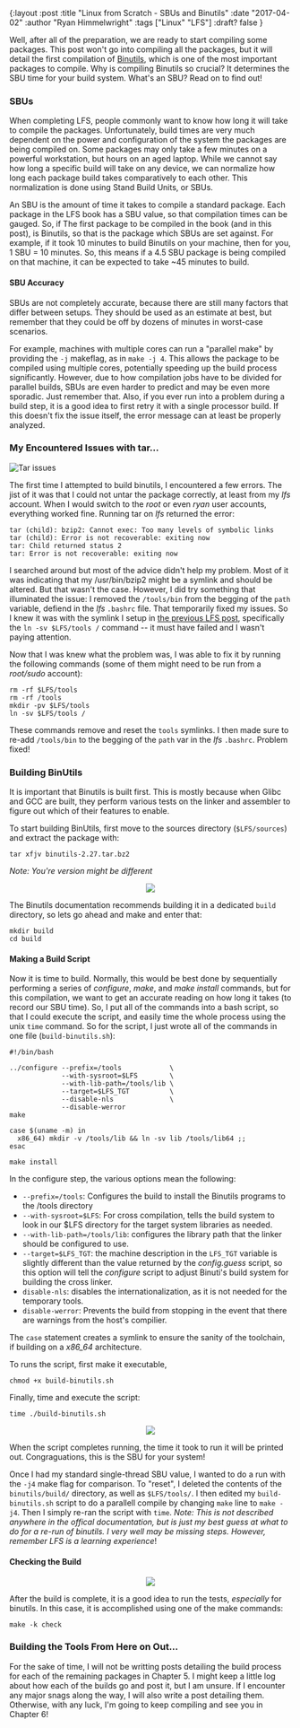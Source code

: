 {:layout :post
:title  "Linux from Scratch - SBUs and Binutils"
:date "2017-04-02"
:author "Ryan Himmelwright"
:tags ["Linux" "LFS"]
:draft? false
}

Well, after all of the preparation, we are ready to start compiling some packages. This post won't go into compiling all the packages, but it will detail the first compilation of [Binutils](https://www.gnu.org/software/binutils/), which is one of the most important packages to compile. Why is compiling Binutils so crucial? It determines the SBU time for your build system. What's an SBU? Read on to find out!

<!-- more -->

### SBUs
When completing LFS, people commonly want to know how long it will take to compile the packages. Unfortunately, build times are very much dependent on the power and configuration of the system the packages are being compiled on. Some packages may only take a few minutes on a powerful workstation, but hours on an aged laptop. While we cannot say how long a specific build will take on any device, we can normalize how long each package build takes comparatively to each other. This normalization is done using Stand Build Units, or SBUs.

An SBU is the amount of time it takes to compile a standard package. Each package in the LFS book has a SBU value, so that compilation times can be gauged. So, if The first package to be compiled in the book (and in this post), is Binutils, so that is the package which SBUs are set against. For example, if it took 10 minutes to build Binutils on your machine, then for you, 1 SBU = 10 minutes. So, this means if a 4.5 SBU package is being compiled on that machine, it can be expected to take ~45 minutes to build.

#### SBU Accuracy
SBUs are not completely accurate, because there are still many factors that differ between setups. They should be used as an estimate at best, but remember that they could be off by dozens of minutes in worst-case scenarios.

For example, machines with multiple cores can run a "parallel make" by providing the `-j` makeflag, as in `make -j 4`. This allows the package to be compiled using multiple cores, potentially speeding up the build process significantly. However, due to how compilation jobs have to be divided for parallel builds, SBUs are even harder to predict and may be even more sporadic. Just remember that. Also, if you ever run into a problem during a build step, it is a good idea to first retry it with a single processor build. If this doesn't fix the issue itself, the error message can at least be properly analyzed.

### My Encountered Issues with tar...

![Tar issues](../../img/posts/LFS-SBUs-Binutils/tar-error.png)
 
The first time I attempted to build binutils, I encountered a few errors. The jist of it was that I could not untar the package correctly, at least from my *lfs* account. When I would switch to the *root* or even *ryan* user accounts, everything worked fine. Running tar on *lfs* returned the error:

```
tar (child): bzip2: Cannot exec: Too many levels of symbolic links
tar (child): Error is not recoverable: exiting now
tar: Child returned status 2
tar: Error is not recoverable: exiting now
```
I searched around but most of the advice didn't help my problem. Most of it was indicating that my /usr/bin/bzip2 might be a symlink and should be altered. But that wasn't the case. However, I did try something that illuminated the issue: I removed the `/tools/bin` from the begging of the `path` variable, defiend in the *lfs* `.bashrc` file. That temporarily fixed my issues. So I knew it was with the symlink I setup in [the previous LFS post](../LFS-Final-Preparation-Steps), specifically the `ln -sv $LFS/tools /` command -- it must have failed and I wasn't paying attention.

Now that I was knew what the problem was, I was able to fix it by running the following commands (some of them might need to be run from a *root/sudo* account):

```
rm -rf $LFS/tools
rm -rf /tools
mkdir -pv $LFS/tools
ln -sv $LFS/tools /
```

These commands remove and reset the `tools` symlinks. I then made sure to re-add `/tools/bin` to the begging of the `path` var in the *lfs* `.bashrc`. Problem fixed!


### Building BinUtils
It is important that Binutils is built first. This is mostly because when Glibc and GCC are built, they perform various tests on the linker and assembler to figure out which of their features to enable.

To start building BinUtils, first move to the sources directory (`$LFS/sources`) and extract the package with:

```
tar xfjv binutils-2.27.tar.bz2
```
*Note: You're version might be different*

<center>
<img src="../../img/posts/LFS-SBUs-Binutils/tar-binutils.png" name="pic" onmouseover="this.src='../../img/posts/LFS-SBUs-Binutils/tar-binutils.gif'" onmouseout="this.src='../../img/posts/LFS-SBUs-Binutils/tar-binutils.png'"> 
</center>


The Binutils documentation recommends building it in a dedicated `build` directory, so lets go ahead and make and enter that:

```
mkdir build
cd build
```
#### Making a Build Script
Now it is time to build. Normally, this would be best done by sequentially performing a series of *configure*, *make*, and *make install* commands, but for this compilation, we want to get an accurate reading on how long it takes (to record our SBU time). So, I put all of the commands into a bash script, so that I could execute the script, and easily time the whole process using the unix `time` command. So for the script, I just wrote all of the commands in one file (`build-binutils.sh`):



```
#!/bin/bash

../configure --prefix=/tools            \
             --with-sysroot=$LFS        \
             --with-lib-path=/tools/lib \
             --target=$LFS_TGT          \
             --disable-nls              \
             --disable-werror
make

case $(uname -m) in
  x86_64) mkdir -v /tools/lib && ln -sv lib /tools/lib64 ;;
esac

make install
```

In the configure step, the various options mean the following:

- `--prefix=/tools`: Configures the build to install the Binutils programs to the /tools directory
- `--with-sysroot=$LFS`: For cross compilation, tells the build system to look in our $LFS directory for the target system libraries as needed.
- `--with-lib-path=/tools/lib`: configures the library path that the linker should be configured to use.
- `--target=$LFS_TGT`: the machine description in the `LFS_TGT` variable is slightly different than the value returned by the *config.guess* script, so this option will tell the *configure* script to adjust Binuti's build system for building the cross linker.
- `disable-nls`: disables the internationalization, as it is not needed for the temporary tools.
- `disable-werror`: Prevents the build from stopping in the event that there are warnings from the host's compilier.

The `case` statement creates a symlink to ensure the sanity of the toolchain, if building on a *x86_64* architecture.

To runs the script, first make it executable, 

```
chmod +x build-binutils.sh
```

Finally, time and execute the script: 

```
time ./build-binutils.sh
```


<center>
<img src="../../img/posts/LFS-SBUs-Binutils/binutils-script-start-play.png" name="pic" onmouseover="this.src='../../img/posts/LFS-SBUs-Binutils/binutils-script-start.gif'" onmouseout="this.src='../../img/posts/LFS-SBUs-Binutils/binutils-script-start-play.png'"> 
</center>

When the script completes running, the time it took to run it will be printed out. Congraguations, this is the SBU for your system!

Once I had my standard single-thread SBU value, I wanted to do a run with the `-j4` make flag for comparison. To "reset", I deleted the contents of the `binutils/build/` directory, as well as `$LFS/tools/`. I then edited my `build-binutils.sh` script to do a parallell compile by changing `make` line to `make -j4`. Then I simply re-ran the script with `time`. *Note: This is not described anywhere in the offical documentation, but is just my best guess at what to do for a re-run of binutils. I very well may be missing steps. However, remember LFS is a learning experience*!

#### Checking the Build

<center>
<img src="../../img/posts/LFS-SBUs-Binutils/binutils-check-play.png" name="pic" onmouseover="this.src='../../img/posts/LFS-SBUs-Binutils/binutils-check.gif'" onmouseout="this.src='../../img/posts/LFS-SBUs-Binutils/binutils-check-play.png'"> 
</center>

After the build is complete, it is a good idea to run the tests, *especially* for binutils. In this case, it is accomplished using one of the make commands:

```
make -k check
```

### Building the Tools From Here on Out...
For the sake of time, I will not be writting posts detailing the build process for each of the remaining packages in Chapter 5. I might keep a little log about how each of the builds go and post it, but I am unsure. If I encounter any major snags along the way, I will also write a post detailing them. Otherwise, with any luck, I'm going to keep compiling and see you in Chapter 6!
